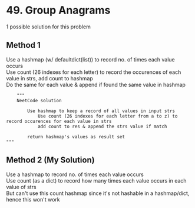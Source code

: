 # 49. Group Anagrams

1 possible solution for this problem

## Method 1

Use a hashmap (w/ defaultdict(list)) to record no. of times each value occurs  
Use count (26 indexes for each letter) to record the occurences of each value in strs, add count to hashmap  
Do the same for each value & append if found the same value in hashmap  

```
    """
    NeetCode solution

        Use hashmap to keep a record of all values in input strs
            Use count (26 indexes for each letter from a to z) to record occurences for each value in strs
            add count to res & append the strs value if match

        return hashmap's values as result set 
"""
```

## Method 2 (My Solution)

Use a hashmap to record no. of times each value occurs  
Use count (as a dict) to record how many times each value occurs in each value of strs  
But can't use this count hashmap since it's not hashable in a hashmap/dict, hence this won't work 
